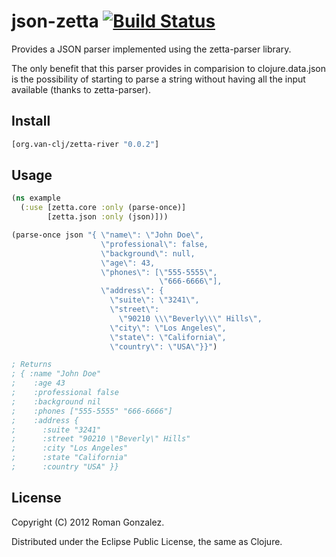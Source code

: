 # json-zetta [![Build Status](https://secure.travis-ci.org/van-clj/json-zetta.png)](http://travis-ci.org/van-clj/json-zetta)

Provides a JSON parser implemented using the zetta-parser library.

The only benefit that this parser provides in comparision to clojure.data.json
is the possibility of starting to parse a string without having all the
input available (thanks to zetta-parser).

## Install

```clojure
[org.van-clj/zetta-river "0.0.2"]
```

## Usage

```clojure
(ns example
  (:use [zetta.core :only (parse-once)]
        [zetta.json :only (json)]))

(parse-once json "{ \"name\": \"John Doe\",
                    \"professional\": false,
                    \"background\": null,
                    \"age\": 43,
                    \"phones\": [\"555-5555\",
                                 \"666-6666\"],
                    \"address\": {
                      \"suite\": \"3241\",
                      \"street\":
                        \"90210 \\\"Beverly\\\" Hills\",
                      \"city\": \"Los Angeles\",
                      \"state\": \"California\",
                      \"country\": \"USA\"}}")

; Returns
; { :name "John Doe"
;    :age 43
;    :professional false
;    :background nil
;    :phones ["555-5555" "666-6666"]
;    :address {
;      :suite "3241"
;      :street "90210 \"Beverly\" Hills"
;      :city "Los Angeles"
;      :state "California"
;      :country "USA" }}
```

## License

Copyright (C) 2012 Roman Gonzalez.

Distributed under the Eclipse Public License, the same as Clojure.
